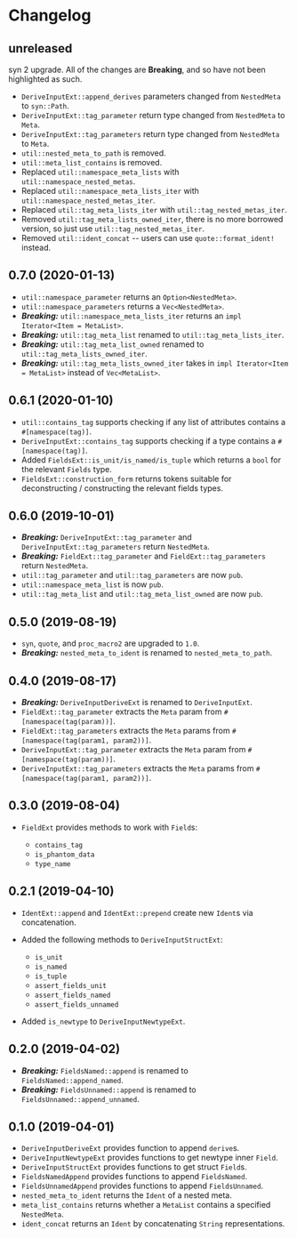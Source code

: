 # Changelog

## unreleased

syn 2 upgrade. All of the changes are **Breaking**, and so have not been highlighted as such.

* `DeriveInputExt::append_derives` parameters changed from `NestedMeta` to `syn::Path`.
* `DeriveInputExt::tag_parameter` return type changed from `NestedMeta` to `Meta`.
* `DeriveInputExt::tag_parameters` return type changed from `NestedMeta` to `Meta`.
* `util::nested_meta_to_path` is removed.
* `util::meta_list_contains` is removed.
* Replaced `util::namespace_meta_lists` with `util::namespace_nested_metas`.
* Replaced `util::namespace_meta_lists_iter` with `util::namespace_nested_metas_iter`.
* Replaced `util::tag_meta_lists_iter` with `util::tag_nested_metas_iter`.
* Removed `util::tag_meta_lists_owned_iter`, there is no more borrowed version, so just use `util::tag_nested_metas_iter`.
* Removed `util::ident_concat` -- users can use `quote::format_ident!` instead.


## 0.7.0 (2020-01-13)

* `util::namespace_parameter` returns an `Option<NestedMeta>`.
* `util::namespace_parameters` returns a `Vec<NestedMeta>`.
* ***Breaking:*** `util::namespace_meta_lists_iter` returns an `impl Iterator<Item = MetaList>`.
* ***Breaking:*** `util::tag_meta_list` renamed to `util::tag_meta_lists_iter`.
* ***Breaking:*** `util::tag_meta_list_owned` renamed to `util::tag_meta_lists_owned_iter`.
* ***Breaking:*** `util::tag_meta_lists_owned_iter` takes in `impl Iterator<Item = MetaList>` instead of `Vec<MetaList>`.

## 0.6.1 (2020-01-10)

* `util::contains_tag` supports checking if any list of attributes contains a `#[namespace(tag)]`.
* `DeriveInputExt::contains_tag` supports checking if a type contains a `#[namespace(tag)]`.
* Added `FieldsExt::is_unit/is_named/is_tuple` which returns a `bool` for the relevant `Fields` type.
* `FieldsExt::construction_form` returns tokens suitable for deconstructing / constructing the relevant fields types.

## 0.6.0 (2019-10-01)

* ***Breaking:*** `DeriveInputExt::tag_parameter` and `DeriveInputExt::tag_parameters` return `NestedMeta`.
* ***Breaking:*** `FieldExt::tag_parameter` and `FieldExt::tag_parameters` return `NestedMeta`.
* `util::tag_parameter` and `util::tag_parameters` are now `pub`.
* `util::namespace_meta_list` is now `pub`.
* `util::tag_meta_list` and `util::tag_meta_list_owned` are now `pub`.

## 0.5.0 (2019-08-19)

* `syn`, `quote`, and `proc_macro2` are upgraded to `1.0`.
* ***Breaking:*** `nested_meta_to_ident` is renamed to `nested_meta_to_path`.

## 0.4.0 (2019-08-17)

* ***Breaking:*** `DeriveInputDeriveExt` is renamed to `DeriveInputExt`.
* `FieldExt::tag_parameter` extracts the `Meta` param from `#[namespace(tag(param))]`.
* `FieldExt::tag_parameters` extracts the `Meta` params from `#[namespace(tag(param1, param2))]`.
* `DeriveInputExt::tag_parameter` extracts the `Meta` param from `#[namespace(tag(param))]`.
* `DeriveInputExt::tag_parameters` extracts the `Meta` params from `#[namespace(tag(param1, param2))]`.

## 0.3.0 (2019-08-04)

* `FieldExt` provides methods to work with `Field`s:

    - `contains_tag`
    - `is_phantom_data`
    - `type_name`

## 0.2.1 (2019-04-10)

* `IdentExt::append` and `IdentExt::prepend` create new `Ident`s via concatenation.
* Added the following methods to `DeriveInputStructExt`:

    - `is_unit`
    - `is_named`
    - `is_tuple`
    - `assert_fields_unit`
    - `assert_fields_named`
    - `assert_fields_unnamed`

* Added `is_newtype` to `DeriveInputNewtypeExt`.

## 0.2.0 (2019-04-02)

* ***Breaking:*** `FieldsNamed::append` is renamed to `FieldsNamed::append_named`.
* ***Breaking:*** `FieldsUnnamed::append` is renamed to `FieldsUnnamed::append_unnamed`.

## 0.1.0 (2019-04-01)

* `DeriveInputDeriveExt` provides function to append `derive`s.
* `DeriveInputNewtypeExt` provides functions to get newtype inner `Field`.
* `DeriveInputStructExt` provides functions to get struct `Field`s.
* `FieldsNamedAppend` provides functions to append `FieldsNamed`.
* `FieldsUnnamedAppend` provides functions to append `FieldsUnnamed`.
* `nested_meta_to_ident` returns the `Ident` of a nested meta.
* `meta_list_contains` returns whether a `MetaList` contains a specified `NestedMeta`.
* `ident_concat` returns an `Ident` by concatenating `String` representations.
